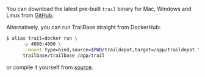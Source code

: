 You can download the latest pre-built `trail` binary for Mac, Windows and Linux
from [GitHub](https://github.com/trailbaseio/trailbase/releases/).

Alternatively, you can run TrailBase straight from DockerHub:

```bash
$ alias trail=docker run \
      -p 4000:4000 \
      --mount type=bind,source=$PWD/traildepot,target=/app/traildepot \
      trailbase/trailbase /app/trail
```

or compile it yourself from [source](https://github.com/trailbaseio/trailbase).
